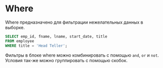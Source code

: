 # Where

Where предназначено для фильтрации нежелательных данных в выборке.

```SQL
SELECT emp_id, fname, lname, start_date, title
FROM employee
WHERE title = 'Head Teller';
```

Фильтры в блоке where можно комбинировать с помощью `and`, `or` и `not`. 
Условия так-же можно группировать с помощью скобок.
